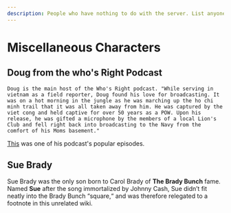 ```yaml
---
description: People who have nothing to do with the server. List anyone.
---
```


# Miscellaneous Characters

## Doug from the who's Right Podcast

    Doug is the main host of the Who's Right podcast. "While serving in vietnam as a field reporter, Doug found his love for broadcasting. It was on a hot morning in the jungle as he was marching up the ho chi minh trail that it was all taken away from him. He was captured by the viet cong and held captive for over 50 years as a POW. Upon his release, he was gifted a microphone by the members of a local Lion's Club and fell right back into broadcasting to the Navy from the comfort of his Moms basement."  
[  This](https://podcasts.google.com/?feed=aHR0cDovL3dob3NyaWdodC5saWJzeW4uY29tL3Jzcw&episode=MmRjZjg2ZDM2ZmM3NDZhZmEzZTg0YzM1MWMwMzU0ZmE&hl=en&ved=2ahUKEwiDn8b4n6DoAhUSrZ4KHR9MCpIQjrkEegQIARAE&ep=6) was one of his podcast's popular episodes.   


## Sue Brady

Sue Brady was the only son born to Carol Brady of **The Brady Bunch** fame.  Named **Sue** after the song immortalized by Johnny Cash, Sue didn’t fit neatly into the Brady Bunch “square,“ and was therefore relegated to a footnote in this unrelated wiki.



